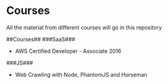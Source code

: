 # Courses
All the material from different courses will go in this repository

##Courses##
###SaaS###
 - AWS Certified Developer - Associate 2016
 
###JS###
- Web Crawling with Node, PhantomJS and Horseman
